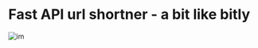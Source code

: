 # Fast API url shortner - a bit like bitly

![im](https://github.com/RGGH/url_shortener/blob/main/docs/2022-07-29%2016-57-30.gif)
